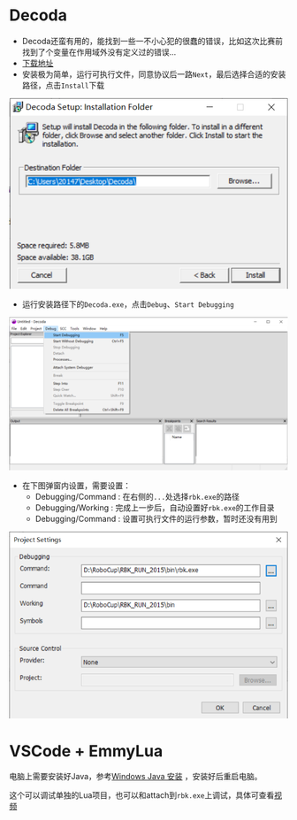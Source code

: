 # Decoda

- Decoda还蛮有用的，能找到一些一不小心犯的很蠢的错误，比如这次比赛前找到了个变量在作用域外没有定义过的错误...
- [下载地址](https://jbox.sjtu.edu.cn/l/n1JPeI)
- 安装极为简单，运行可执行文件，同意协议后一路`Next`，最后选择合适的安装路径，点击`Install`下载
  
![Install_Decoda](uploads/yujiazousjtu@sjtu.edu.cn/Algorithm/Install_Decoda.png)

- 运行安装路径下的`Decoda.exe`，点击`Debug`、`Start Debugging`

![Decoda](uploads/yujiazousjtu@sjtu.edu.cn/Algorithm/Decoda.png)

- 在下图弹窗内设置，需要设置：
  - Debugging/Command : 在右侧的`...`处选择`rbk.exe`的路径
  - Debugging/Working : 完成上一步后，自动设置好`rbk.exe`的工作目录
  - Debugging/Command : 设置可执行文件的运行参数，暂时还没有用到
    
![Settings](uploads/yujiazousjtu@sjtu.edu.cn/Algorithm/Settings.png)

# VSCode + EmmyLua

电脑上需要安装好Java，参考[Windows Java 安装](https://java.com/en/download/help/windows_manual_download.xml#download]) ，安装好后重启电脑。

这个可以调试单独的Lua项目，也可以和attach到`rbk.exe`上调试，具体可查看[视频](https://www.bilibili.com/video/av48929259?from=search&seid=15939880355023659900)
